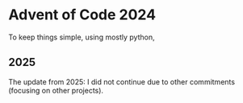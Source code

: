 # Advent of Code 2024 
 
 To keep things simple, using mostly python,
 
## 2025

The update from 2025: I did not continue due to other commitments (focusing on other projects).

